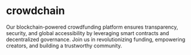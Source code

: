# crowdchain
Our blockchain-powered crowdfunding platform ensures transparency, security, and global accessibility by leveraging smart contracts and decentralized governance. Join us in revolutionizing funding, empowering creators, and building a trustworthy community.
